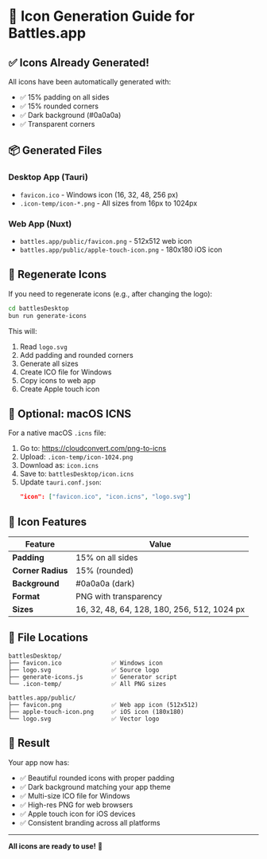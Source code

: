 # 🎨 Icon Generation Guide for Battles.app

## ✅ Icons Already Generated!

All icons have been automatically generated with:
- ✅ 15% padding on all sides
- ✅ 15% rounded corners
- ✅ Dark background (#0a0a0a)
- ✅ Transparent corners

## 📦 Generated Files

### Desktop App (Tauri)
- `favicon.ico` - Windows icon (16, 32, 48, 256 px)
- `.icon-temp/icon-*.png` - All sizes from 16px to 1024px

### Web App (Nuxt)
- `battles.app/public/favicon.png` - 512x512 web icon
- `battles.app/public/apple-touch-icon.png` - 180x180 iOS icon

## 🔄 Regenerate Icons

If you need to regenerate icons (e.g., after changing the logo):

```bash
cd battlesDesktop
bun run generate-icons
```

This will:
1. Read `logo.svg`
2. Add padding and rounded corners
3. Generate all sizes
4. Create ICO file for Windows
5. Copy icons to web app
6. Create Apple touch icon

## 🍎 Optional: macOS ICNS

For a native macOS `.icns` file:

1. Go to: https://cloudconvert.com/png-to-icns
2. Upload: `.icon-temp/icon-1024.png`
3. Download as: `icon.icns`
4. Save to: `battlesDesktop/icon.icns`
5. Update `tauri.conf.json`:
   ```json
   "icon": ["favicon.ico", "icon.icns", "logo.svg"]
   ```

## 🎨 Icon Features

| Feature | Value |
|---------|-------|
| **Padding** | 15% on all sides |
| **Corner Radius** | 15% (rounded) |
| **Background** | #0a0a0a (dark) |
| **Format** | PNG with transparency |
| **Sizes** | 16, 32, 48, 64, 128, 180, 256, 512, 1024 px |

## 📁 File Locations

```
battlesDesktop/
├── favicon.ico              ✅ Windows icon
├── logo.svg                 ✅ Source logo
├── generate-icons.js        ✅ Generator script
└── .icon-temp/              ✅ All PNG sizes

battles.app/public/
├── favicon.png              ✅ Web app icon (512x512)
├── apple-touch-icon.png     ✅ iOS icon (180x180)
└── logo.svg                 ✅ Vector logo
```

## 🚀 Result

Your app now has:
- ✅ Beautiful rounded icons with proper padding
- ✅ Dark background matching your app theme
- ✅ Multi-size ICO file for Windows
- ✅ High-res PNG for web browsers
- ✅ Apple touch icon for iOS devices
- ✅ Consistent branding across all platforms

---

**All icons are ready to use!** 🎉
